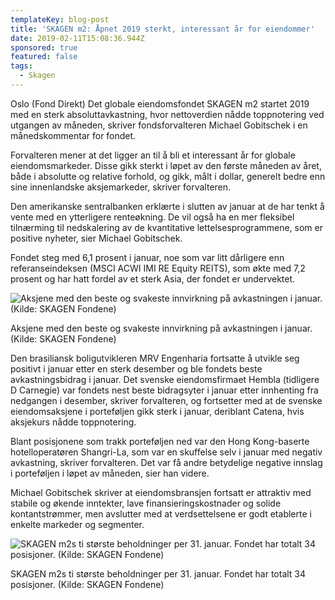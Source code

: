 ```yaml
---
templateKey: blog-post
title: 'SKAGEN m2: Åpnet 2019 sterkt, interessant år for eiendommer'
date: 2019-02-11T15:08:36.944Z
sponsored: true
featured: false
tags:
  - Skagen
---
```

Oslo (Fond Direkt) Det globale eiendomsfondet SKAGEN m2 startet 2019 med en sterk absoluttavkastning, hvor nettoverdien nådde toppnotering ved utgangen av måneden, skriver fondsforvalteren Michael Gobitschek i en månedskommentar for fondet.



Forvalteren mener at det ligger an til å bli et interessant år for globale eiendomsmarkeder. Disse gikk sterkt i løpet av den første måneden av året, både i absolutte og relative forhold, og gikk, målt i dollar, generelt bedre enn sine innenlandske aksjemarkeder, skriver forvalteren.



Den amerikanske sentralbanken erklærte i slutten av januar at de har tenkt å vente med en ytterligere renteøkning. De vil også ha en mer fleksibel tilnærming til nedskalering av de kvantitative lettelsesprogrammene, som er positive nyheter, sier Michael Gobitschek.



Fondet steg med 6,1 prosent i januar, noe som var litt dårligere enn referanseindeksen (MSCI ACWI IMI RE Equity REITS), som økte med 7,2 prosent og har hatt fordel av et sterk Asia, der fondet er undervektet.

![Aksjene med den beste og svakeste innvirkning på avkastningen i januar. (Kilde: SKAGEN Fondene)](/img/200.png)

<span class="image-caption">Aksjene med den beste og svakeste innvirkning på avkastningen i januar. (Kilde: SKAGEN Fondene)</span>

Den brasiliansk boligutvikleren MRV Engenharia fortsatte å utvikle seg positivt i januar etter en sterk desember og ble fondets beste avkastningsbidrag i januar. Det svenske eiendomsfirmaet Hembla (tidligere D Carnegie) var fondets nest beste bidragsyter i januar etter innhenting fra nedgangen i desember, skriver forvalteren, og fortsetter med at de svenske eiendomsaksjene i porteføljen gikk sterk i januar, deriblant Catena, hvis aksjekurs nådde toppnotering.



Blant posisjonene som trakk porteføljen ned var den Hong Kong-baserte hotelloperatøren Shangri-La, som var en skuffelse selv i januar med negativ avkastning, skriver forvalteren. Det var få andre betydelige negative innslag i porteføljen i løpet av måneden, sier han videre.



Michael Gobitschek skriver at eiendomsbransjen fortsatt er attraktiv med stabile og økende inntekter, lave finansieringskostnader og solide kontantstrømmer, men avslutter med at verdsettelsene er godt etablerte i enkelte markeder og segmenter.

![SKAGEN m2s ti største beholdninger per 31. januar. Fondet har totalt 34 posisjoner. (Kilde: SKAGEN Fondene)](/img/201.png)

<span class="image-caption">SKAGEN m2s ti største beholdninger per 31. januar. Fondet har totalt 34 posisjoner. (Kilde: SKAGEN Fondene)</span>
